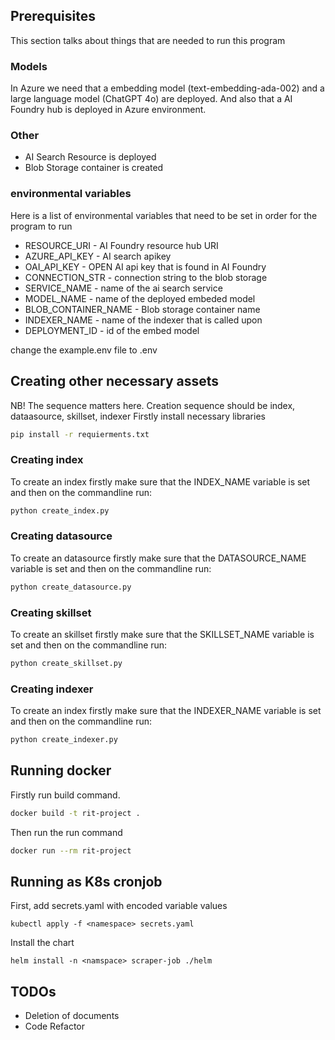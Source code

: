 ## Prerequisites
This section talks about things that are needed to run this program

### Models
In Azure we need that a embedding model (text-embedding-ada-002) and a large language model (ChatGPT 4o) are deployed. And also that a AI Foundry hub is deployed in Azure environment.

### Other
 - AI Search Resource is deployed
 - Blob Storage container is created

 ### environmental variables
 Here is a list of environmental variables that need to be set in order for the program to run
 - RESOURCE_URI - AI Foundry resource hub URI
 - AZURE_API_KEY - AI search apikey
 - OAI_API_KEY - OPEN AI api key that is found in AI Foundry
 - CONNECTION_STR - connection string to the blob storage
 - SERVICE_NAME - name of the ai search service
 - MODEL_NAME - name of the deployed embeded model 
 - BLOB_CONTAINER_NAME - Blob storage container name
 - INDEXER_NAME - name of the indexer that is called upon
 - DEPLOYMENT_ID - id of the embed model

change the example.env file to .env

## Creating other necessary assets
NB! The sequence matters here. Creation sequence should be index, dataasource, skillset, indexer
Firstly install necessary libraries
```sh
pip install -r requierments.txt
```

### Creating index
To create an index firstly make sure that the INDEX_NAME variable is set and then on the commandline run:

```sh
python create_index.py
```

### Creating datasource
To create an datasource firstly make sure that the DATASOURCE_NAME variable is set and then on the commandline run:

```sh
python create_datasource.py
```

### Creating skillset
To create an skillset firstly make sure that the SKILLSET_NAME variable is set and then on the commandline run:

```sh
python create_skillset.py
```

### Creating indexer
To create an index firstly make sure that the INDEXER_NAME variable is set and then on the commandline run:

```sh
python create_indexer.py
```
## Running docker

Firstly run build command.
```sh
docker build -t rit-project .
```

Then run the run command
```sh
docker run --rm rit-project
```

## Running as K8s cronjob

First, add secrets.yaml with encoded variable values  
```
kubectl apply -f <namespace> secrets.yaml 
``` 

Install the chart  
```
helm install -n <namspace> scraper-job ./helm
```

## TODOs
 - Deletion of documents
 - Code Refactor
